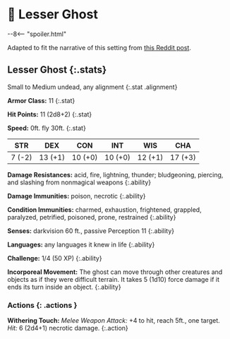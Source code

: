 # 🔐 Lesser Ghost

--8<-- "spoiler.html"

Adapted to fit the narrative of this setting from [this Reddit post](https://www.reddit.com/r/DnD/comments/2hgs3n/5e_help_me_make_a_cr_12_lesser_ghost/cksjn9z/).

## Lesser Ghost {:.stats}

Small to Medium undead, any alignment
{:.stat .alignment}

**Armor Class:** 11
{:.stat}

**Hit Points:** 11 (2d8+2)
{:.stat}

**Speed:** 0ft. fly 30ft.
{:.stat}

|    STR    |    DEX    |    CON    |    INT    |    WIS    |    CHA    |
|-----------|-----------|-----------|-----------|-----------|-----------|
|   7 (-2)  |  13 (+1)  |  10 (+0)  |  10 (+0)  |  12 (+1)  |  17 (+3)  |

**Damage Resistances:** acid, fire, lightning, thunder; bludgeoning, piercing, and slashing from nonmagical weapons
{:.ability}

**Damage Immunities:** poison, necrotic
{:.ability}

**Condition Immunities:** charmed, exhaustion, frightened, grappled, paralyzed, petrified, poisoned, prone, restrained
{:.ability}

**Senses:** darkvision 60 ft., passive Perception 11
{:.ability}

**Languages:** any languages it knew in life
{:.ability}

**Challenge:** 1/4 (50 XP)
{:.ability}

**Incorporeal Movement:** The ghost can move through other creatures and objects as if they were difficult terrain. It takes 5 (1d10) force damage if it ends its turn inside an object.
{:.ability}

### Actions {: .actions }

**Withering Touch:** *Melee Weapon Attack:* +4 to hit, reach 5ft., one target. *Hit:* 6 (2d4+1) necrotic damage.
{:.action}
